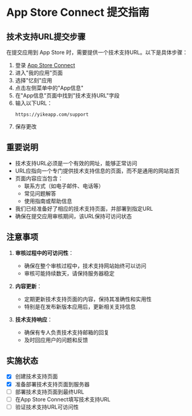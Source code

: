 # App Store Connect 提交指南

## 技术支持URL提交步骤

在提交应用到 App Store 时，需要提供一个技术支持URL。以下是具体步骤：

1. 登录 [App Store Connect](https://appstoreconnect.apple.com/)
2. 进入"我的应用"页面
3. 选择"忆刻"应用
4. 点击左侧菜单中的"App信息"
5. 在"App信息"页面中找到"技术支持URL"字段
6. 输入以下URL：
   ```
   https://yikeapp.com/support
   ```
7. 保存更改

## 重要说明

- 技术支持URL必须是一个有效的网址，能够正常访问
- URL应指向一个专门提供技术支持信息的页面，而不是通用的网站首页
- 页面内容应当包含：
  - 联系方式（如电子邮件、电话等）
  - 常见问题解答
  - 使用指南或帮助信息
- 我们已经准备好了相应的技术支持页面，并部署到指定URL
- 确保在提交应用审核期间，该URL保持可访问状态

## 注意事项

1. **审核过程中的可访问性**：
   - 确保在整个审核过程中，技术支持网站始终可以访问
   - 审核可能持续数天，请保持服务器稳定

2. **内容更新**：
   - 定期更新技术支持页面的内容，保持其准确性和实用性
   - 特别是在发布新版本应用后，更新相关支持信息

3. **技术支持响应**：
   - 确保有专人负责技术支持邮箱的回复
   - 及时回应用户的问题和反馈

## 实施状态

- [x] 创建技术支持页面
- [x] 准备部署技术支持页面到服务器
- [ ] 部署技术支持页面到最终URL
- [ ] 在App Store Connect填写技术支持URL
- [ ] 验证技术支持URL可访问性 